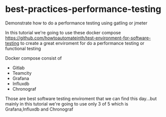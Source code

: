 # best-practices-performance-testing
Demonstrate how to do a performance testing using gatling or jmeter

In this tutorial we're going to use these docker compose https://github.com/howtoautomateinth/test-environment-for-software-testing to create a great enviroment for do a performance testing or functional testing

Docker compose consist of
- Gitlab
- Teamcity
- Grafana
- Influxdb
- Chronograf

Those are best software testing enviroment that we can find this day...but mainly in this tutorial we're going to use only 3 of 5 which is Grafana,Influxdb and Chronograf

